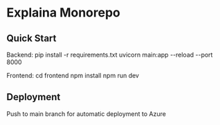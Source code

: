 # Explaina Monorepo

## Quick Start

Backend:
pip install -r requirements.txt
uvicorn main:app --reload --port 8000

Frontend:
cd frontend
npm install
npm run dev

## Deployment
Push to main branch for automatic deployment to Azure
